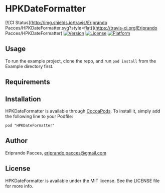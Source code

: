 # HPKDateFormatter

[![CI Status](http://img.shields.io/travis/Eriprando Pacces/HPKDateFormatter.svg?style=flat)](https://travis-ci.org/Eriprando Pacces/HPKDateFormatter)
[![Version](https://img.shields.io/cocoapods/v/HPKDateFormatter.svg?style=flat)](http://cocoadocs.org/docsets/HPKDateFormatter)
[![License](https://img.shields.io/cocoapods/l/HPKDateFormatter.svg?style=flat)](http://cocoadocs.org/docsets/HPKDateFormatter)
[![Platform](https://img.shields.io/cocoapods/p/HPKDateFormatter.svg?style=flat)](http://cocoadocs.org/docsets/HPKDateFormatter)

## Usage

To run the example project, clone the repo, and run `pod install` from the Example directory first.

## Requirements

## Installation

HPKDateFormatter is available through [CocoaPods](http://cocoapods.org). To install
it, simply add the following line to your Podfile:

    pod "HPKDateFormatter"

## Author

Eriprando Pacces, eriprando.pacces@gmail.com

## License

HPKDateFormatter is available under the MIT license. See the LICENSE file for more info.

